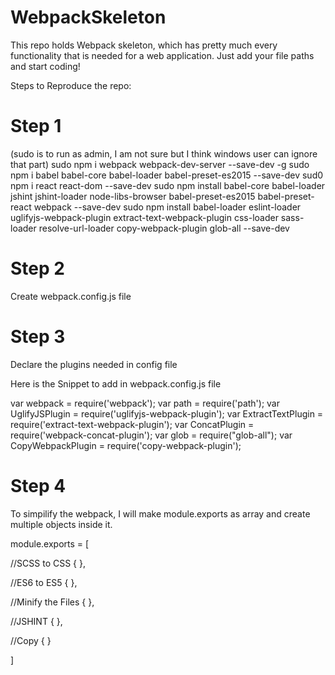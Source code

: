 # WebpackSkeleton
This repo holds Webpack skeleton, which has pretty much every functionality that is needed for a web application. Just add your file paths and start coding!

Steps to Reproduce the repo:

# Step 1
(sudo is to run as admin, I am not sure but I think windows user can ignore that part)
sudo npm i webpack webpack-dev-server --save-dev -g
sudo npm i babel babel-core babel-loader babel-preset-es2015 --save-dev
sud0 npm i react react-dom --save-dev
sudo npm install babel-core babel-loader jshint jshint-loader node-libs-browser babel-preset-es2015 babel-preset-react webpack  --save-dev
sudo npm install babel-loader eslint-loader uglifyjs-webpack-plugin extract-text-webpack-plugin css-loader sass-loader resolve-url-loader copy-webpack-plugin glob-all --save-dev

# Step 2
Create webpack.config.js file

# Step 3
Declare the plugins needed in config file

Here is the Snippet to add in webpack.config.js file

var webpack = require('webpack');
var path = require('path');
var UglifyJSPlugin = require('uglifyjs-webpack-plugin');
var ExtractTextPlugin = require('extract-text-webpack-plugin');
var ConcatPlugin = require('webpack-concat-plugin');
var glob = require("glob-all");
var CopyWebpackPlugin = require('copy-webpack-plugin');

# Step 4
To simpilify the webpack, I will make module.exports as array and create multiple objects inside it.

module.exports = [

//SCSS to CSS
{
},

//ES6 to ES5
{
},

//Minify the Files
{
},

//JSHINT
{
},

//Copy
{
}

]
